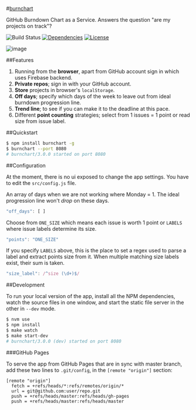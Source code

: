 #[burnchart](http://radekstepan.com/burnchart)

GitHub Burndown Chart as a Service. Answers the question "are my projects on track"?

![Build Status](http://img.shields.io/codeship/5645c5d0-4b7e-0132-641d-623ee7e48d08/master.svg?style=flat)
[![Dependencies](http://img.shields.io/david/radekstepan/burnchart.svg?style=flat)](https://david-dm.org/radekstepan/burnchart)
[![License](http://img.shields.io/badge/license-AGPL--3.0-red.svg?style=flat)](LICENSE)

![image](https://raw.githubusercontent.com/radekstepan/burnchart/master/screenshots.jpg)

##Features

1. Running from the **browser**, apart from GitHub account sign in which uses Firebase backend.
1. **Private repos**; sign in with your GitHub account.
1. **Store** projects in browser's `localStorage`.
1. **Off days**; specify which days of the week to leave out from ideal burndown progression line.
1. **Trend line**; to see if you can make it to the deadline at this pace.
1. Different **point counting** strategies; select from 1 issues = 1 point or read size from issue label.

##Quickstart

```bash
$ npm install burnchart -g
$ burnchart --port 8080
# burnchart/3.0.0 started on port 8080
```

##Configuration

At the moment, there is no ui exposed to change the app settings. You have to edit the `src/config.js` file.

An array of days when we are not working where Monday = 1. The ideal progression line won't *drop* on these days.

```js
"off_days": [ ]
```

Choose from `ONE_SIZE` which means each issue is worth 1 point or `LABELS` where issue labels determine its size.

```js
"points": "ONE_SIZE"
```

If you specify `LABELS` above, this is the place to set a regex used to parse a label and extract points size from it. When multiple matching size labels exist, their sum is taken.

```js
"size_label": /^size (\d+)$/
```

##Development

To run your local version of the app, install all the NPM dependencies, watch the source files in one window, and start the static file server in the other in `--dev` mode.

```bash
$ nvm use
$ npm install
$ make watch
$ make start-dev
# burnchart/3.0.0 (dev) started on port 8080
```

###GitHub Pages

To serve the app from GitHub Pages that are in sync with master branch, add these two lines to `.git/config`, in the `[remote "origin"]` section:

```
[remote "origin"]
  fetch = +refs/heads/*:refs/remotes/origin/*
  url = git@github.com:user/repo.git
  push = +refs/heads/master:refs/heads/gh-pages
  push = +refs/heads/master:refs/heads/master
```
